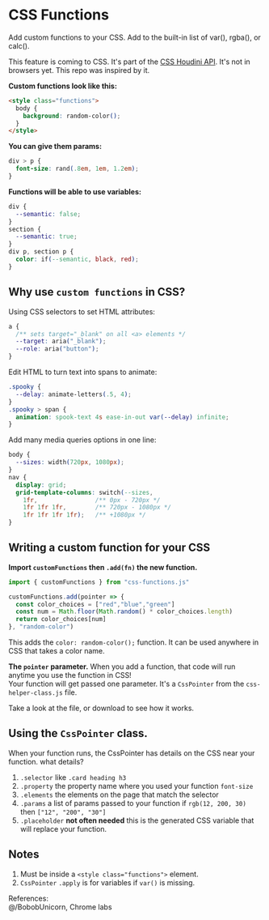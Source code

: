 # CSS Functions  
Add custom functions to your CSS. Add to the built-in list of var(), rgba(), or calc().  
  
This feature is coming to CSS. It's part of the [CSS Houdini API](https://developer.mozilla.org/en-US/docs/Web/Houdini). 
It's not in browsers yet. This repo was inspired by it.
  
**Custom functions look like this:**
```html
<style class="functions">
  body {
    background: random-color();
  }
</style>
```
  
**You can give them params:**
```css
div > p {
  font-size: rand(.8em, 1em, 1.2em);
}
```
  
**Functions will be able to use variables:**
```css
div {
  --semantic: false;
}
section {
  --semantic: true;
}
div p, section p {
  color: if(--semantic, black, red);
}
```
  
## Why use `custom functions` in CSS?
  
Using CSS selectors to set HTML attributes:
```css
a {
  /** sets target="_blank" on all <a> elements */
  --target: aria("_blank");
  --role: aria("button");
}
```
  
Edit HTML to turn text into spans to animate:
```css
.spooky {
  --delay: animate-letters(.5, 4);
}
.spooky > span {
  animation: spook-text 4s ease-in-out var(--delay) infinite;
}
```
  
Add many media queries options in one line:
```css
body {
  --sizes: width(720px, 1080px);
}
nav {
  display: grid;
  grid-template-columns: switch(--sizes, 
    1fr,                /** 0px - 720px */
    1fr 1fr 1fr,        /** 720px - 1080px */
    1fr 1fr 1fr 1fr);   /** +1080px */
}
```
  
## Writing a custom function for your CSS
**Import `customFunctions` then `.add(fn)` the new function.**
```js
import { customFunctions } from "css-functions.js"

customFunctions.add(pointer => {
  const color_choices = ["red","blue","green"]
  const num = Math.floor(Math.random() * color_choices.length)
  return color_choices[num]
}, "random-color")
```
This adds the `color: random-color();` function. It can be used 
anywhere in CSS that takes a color name.
  
**The `pointer` parameter.**
When you add a function, that code will run anytime you use the function in CSS!  
Your function will get passed one parameter. It's a `CssPointer` from the `css-helper-class.js` 
file.  
  
Take a look at the file, or download to see how it works.
  
## Using the `CssPointer` class.
When your function runs, the CssPointer has details on the CSS near your function. 
what details?
1. `.selector` like `.card heading h3`
2. `.property` the property name where you used your function `font-size`
3. `.elements` the elements on the page that match the selector
4. `.params` a list of params passed to your function if `rgb(12, 200, 30)` then `["12", "200", "30"]`
5. `.placeholder` **not often needed** this is the generated CSS variable that will replace your function.
  
## Notes
1. Must be inside a `<style class="functions">` element.
2. `CssPointer` `.apply` is for variables if `var()` is missing.
  
References:  
@/BobobUnicorn, Chrome labs  
